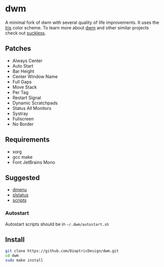 # dwm
A minimal fork of dwm with several quality of life improvements. It uses the [Iris](https://github.com/DioptricDesign/Iris) color scheme. To learn more about [dwm](https://dwm.suckless.org/) and other similar projects check out [suckless](https://suckless.org/).
## Patches
- Always Center
- Auto Start
- Bar Height
- Center Window Name
- Full Gaps
- Move Stack
- Per Tag
- Restart Signal
- Dynamic Scratchpads
- Status All Monitors
- Systray
- Fullscreen
- No Border
## Requirements
- xorg
- gcc make
- Font JetBrains Mono
## Suggested
- [dmenu](https://github.com/DioptricDesign/dmenu)
- [slstatus](https://github.com/DioptricDesign/slstatus)
- [scripts](https://github.com/DioptricDesign/scripts) 
### Autostart
Autostart scripts should be in ```~/.dwm/autostart.sh```
## Install
```bash
git clone https://github.com/DioptricDesign/dwm.git
cd dwm
sudo make install
```
